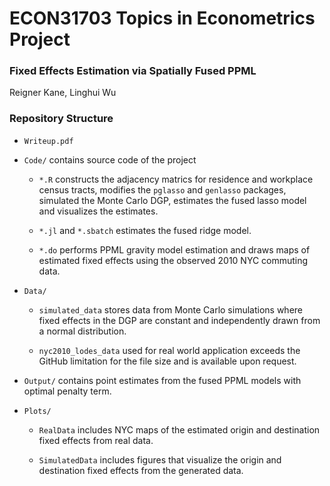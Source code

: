 # ECON31703 Topics in Econometrics Project

### Fixed Effects Estimation via Spatially Fused PPML

Reigner Kane, Linghui Wu

### Repository Structure

* `Writeup.pdf`  

* `Code/` contains source code of the project

	* `*.R` constructs the adjacency matrics for residence and workplace census tracts, modifies the `pglasso` and `genlasso` packages, simulated the Monte Carlo DGP, estimates the fused lasso model and visualizes the estimates.
	
	* `*.jl` and `*.sbatch` estimates the fused ridge model.
	
	* `*.do` performs PPML gravity model estimation and draws maps of estimated fixed effects using the observed 2010 NYC commuting data.

* `Data/` 
	
	* `simulated_data` stores data from Monte Carlo simulations where fixed effects in the DGP are constant and independently drawn from a normal distribution.
	
	* `nyc2010_lodes_data` used for real world application exceeds the GitHub limitation for the file size and is available upon request.

* `Output/` contains point estimates from the fused PPML models with optimal penalty term.

* `Plots/` 
	
	* `RealData` includes NYC maps of the estimated origin and destination fixed effects from real data.
	
	* `SimulatedData` includes figures that visualize the origin and destination fixed effects from the generated data.

